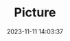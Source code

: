 ---
weight: 1
images:
- /images/edited/73.jpeg
title: Picture
date: 2023-11-11 14:03:37
tags:
- luminar
- work
---